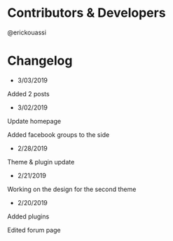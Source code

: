 # Contributors & Developers
@erickouassi

# Changelog

* 3/03/2019

Added 2 posts

* 3/02/2019

Update homepage

Added facebook groups to the side

* 2/28/2019

Theme & plugin update

* 2/21/2019

Working on the design for the second theme

* 2/20/2019

Added plugins

Edited forum page
